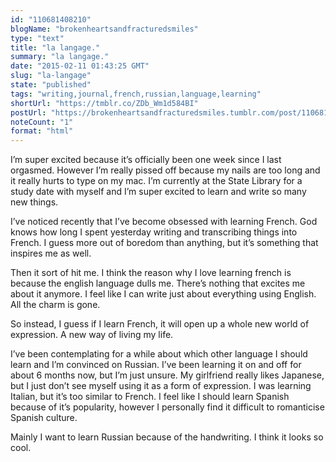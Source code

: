 ```yaml
---
id: "110681408210"
blogName: "brokenheartsandfracturedsmiles"
type: "text"
title: "la langage."
summary: "la langage."
date: "2015-02-11 01:43:25 GMT"
slug: "la-langage"
state: "published"
tags: "writing,journal,french,russian,language,learning"
shortUrl: "https://tmblr.co/ZDb_Wm1d584BI"
postUrl: "https://brokenheartsandfracturedsmiles.tumblr.com/post/110681408210/la-langage"
noteCount: "1"
format: "html"
---
```


I’m super excited because it’s officially been one week since I last orgasmed. However I’m really pissed off because my nails are too long and it really hurts to type on my mac. I’m currently at the State Library for a study date with myself and I’m super excited to learn and write so many new things.

I’ve noticed recently that I’ve become obsessed with learning French. God knows how long I spent yesterday writing and transcribing things into French. I guess more out of boredom than anything, but it’s something that inspires me as well.

Then it sort of hit me. I think the reason why I love learning french is because the english language dulls me. There’s nothing that excites me about it anymore. I feel like I can write just about everything using English. All the charm is gone. 

So instead, I guess if I learn French, it will open up a whole new world of expression. A new way of living my life. 

I’ve been contemplating for a while about which other language I should learn and I’m convinced on Russian. I’ve been learning it on and off for about 6 months now, but I’m just unsure. My girlfriend really likes Japanese, but I just don’t see myself using it as a form of expression. I was learning Italian, but it’s too similar to French. I feel like I should learn Spanish because of it’s popularity, however I personally find it difficult to romanticise Spanish culture. 

Mainly I want to learn Russian because of the handwriting. I think it looks so cool.
